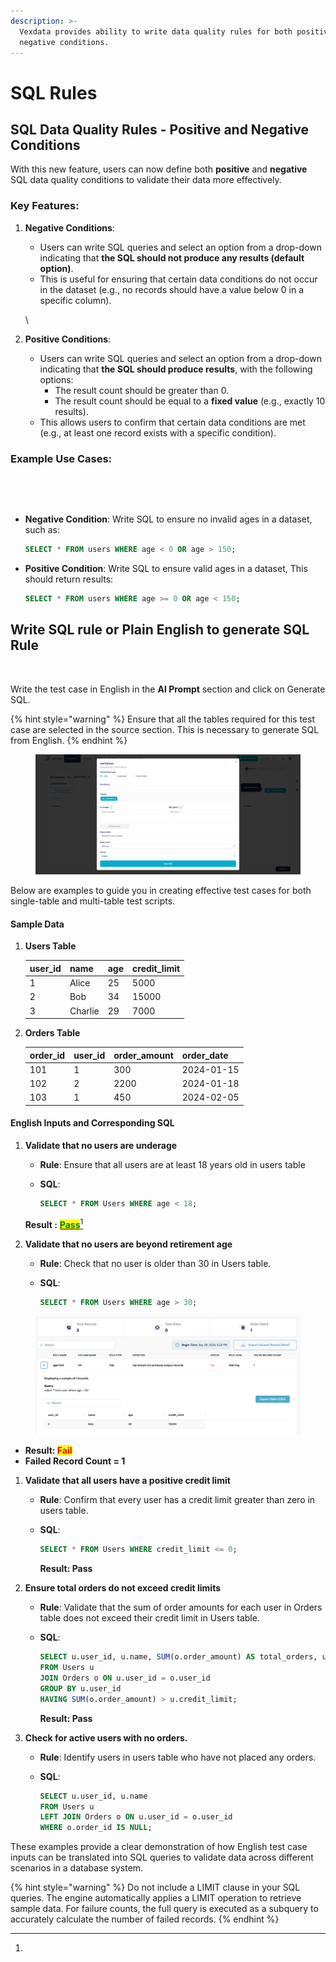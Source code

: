 ```yaml
---
description: >-
  Vexdata provides ability to write data quality rules for both positive and
  negative conditions.
---
```


# SQL Rules

## SQL Data Quality Rules - Positive and Negative Conditions

With this new feature, users can now define both **positive** and **negative** SQL data quality conditions to validate their data more effectively.

### Key Features:

1.  **Negative Conditions**:

    * Users can write SQL queries and select an option from a drop-down indicating that **the SQL should not produce any results (default option)**.&#x20;
    * This is useful for ensuring that certain data conditions do not occur in the dataset (e.g., no records should have a value below 0 in a specific column).

    \

2. **Positive Conditions**:
   * Users can write SQL queries and select an option from a drop-down indicating that **the SQL should produce results**, with the following options:
     * The result count should be greater than 0.
     * The result count should be equal to a **fixed value** (e.g., exactly 10 results).
   * This allows users to confirm that certain data conditions are met (e.g., at least one record exists with a specific condition).

### Example Use Cases:

<div><figure><img src="../../../../.gitbook/assets/Screenshot 2024-10-23 at 9.39.40 AM.png" alt=""><figcaption></figcaption></figure> <figure><img src="../../../../.gitbook/assets/Screenshot 2024-10-23 at 9.35.33 AM.png" alt=""><figcaption></figcaption></figure></div>

*   **Negative Condition**: Write SQL to ensure no invalid ages in a dataset, such as:

    ```sql
    SELECT * FROM users WHERE age < 0 OR age > 150;

    ```
*   **Positive Condition**: Write SQL to ensure valid ages in a dataset, This should return results:

    ```sql
    SELECT * FROM users WHERE age >= 0 OR age < 150;

    ```



## Write SQL rule or Plain English to generate SQL Rule



<figure><img src="../../../../.gitbook/assets/Screenshot 2024-10-23 at 9.49.22 AM.png" alt=""><figcaption></figcaption></figure>

Write the test case in English in the **AI Prompt** section and click on Generate SQL.&#x20;



{% hint style="warning" %}
Ensure that all the tables required for this test case are selected in the source section. This is necessary to generate SQL from English.
{% endhint %}



<figure><img src="../../../../.gitbook/assets/Screenshot 2024-12-17 184241.png" alt=""><figcaption></figcaption></figure>



Below are examples to guide you in creating effective test cases for both single-table and multi-table test scripts.

#### Sample Data

1.  **Users Table**

    | user\_id | name    | age | credit\_limit |
    | -------- | ------- | --- | ------------- |
    | 1        | Alice   | 25  | 5000          |
    | 2        | Bob     | 34  | 15000         |
    | 3        | Charlie | 29  | 7000          |
2.  **Orders Table**

    | order\_id | user\_id | order\_amount | order\_date |
    | --------- | -------- | ------------- | ----------- |
    | 101       | 1        | 300           | 2024-01-15  |
    | 102       | 2        | 2200          | 2024-01-18  |
    | 103       | 1        | 450           | 2024-02-05  |

#### English Inputs and Corresponding SQL

1.  **Validate that no users are underage**

    * **Rule**: Ensure that all users are at least 18 years old in users table
    *   **SQL**:

        ```sql
        SELECT * FROM Users WHERE age < 18;
        ```



    **Result :** [<mark style="color:green;">**Pass**</mark>](#user-content-fn-1)[^1]
2. **Validate that no users are beyond retirement age**
   * **Rule**: Check that no user is older than 30 in Users table.
   *   **SQL**:

       ```sql
       SELECT * FROM Users WHERE age > 30;
       ```



<figure><img src="../../../../.gitbook/assets/results_screen.png" alt=""><figcaption></figcaption></figure>

* **Result:&#x20;**<mark style="color:red;">**Fail**</mark>
* **Failed Record Count = 1**

1. **Validate that all users have a positive credit limit**
   * **Rule**: Confirm that every user has a credit limit greater than zero in users table.
   *   **SQL**:

       ```sql
       SELECT * FROM Users WHERE credit_limit <= 0;
       ```

       **Result: Pass**
2. **Ensure total orders do not exceed credit limits**
   * **Rule**: Validate that the sum of order amounts for each user in Orders table does not exceed their credit limit in Users table.
   *   **SQL**:

       ```sql
       SELECT u.user_id, u.name, SUM(o.order_amount) AS total_orders, u.credit_limit
       FROM Users u
       JOIN Orders o ON u.user_id = o.user_id
       GROUP BY u.user_id
       HAVING SUM(o.order_amount) > u.credit_limit;
       ```

       **Result: Pass**
3. **Check for active users with no orders.**
   * **Rule**: Identify users in users table who have not placed any orders.
   *   **SQL**:

       ```sql
       SELECT u.user_id, u.name
       FROM Users u
       LEFT JOIN Orders o ON u.user_id = o.user_id
       WHERE o.order_id IS NULL;
       ```

These examples provide a clear demonstration of how English test case inputs can be translated into SQL queries to validate data across different scenarios in a database system.





{% hint style="warning" %}
Do not include a LIMIT clause in your SQL queries. The engine automatically applies a LIMIT operation to retrieve sample data. For failure counts, the full query is executed as a subquery to accurately calculate the number of failed records.
{% endhint %}

[^1]: 
